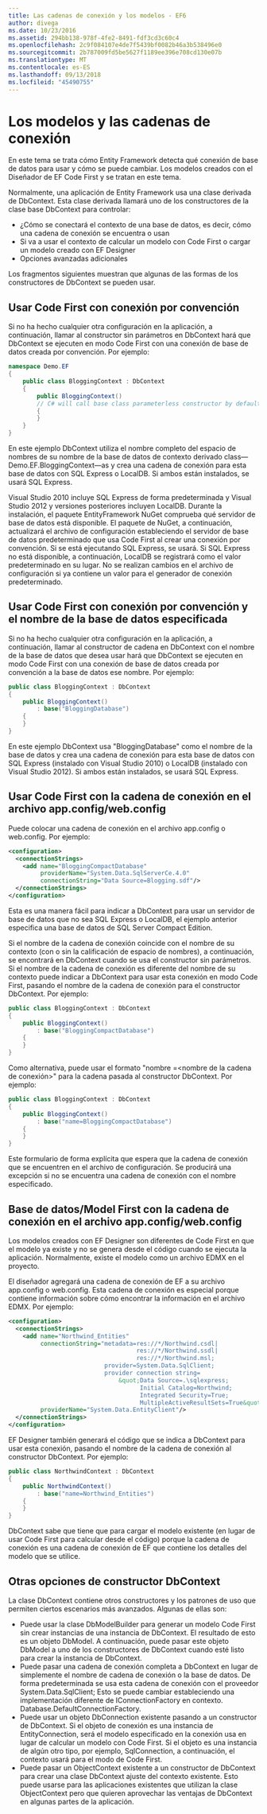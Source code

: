 ```yaml
---
title: Las cadenas de conexión y los modelos - EF6
author: divega
ms.date: 10/23/2016
ms.assetid: 294bb138-978f-4fe2-8491-fdf3cd3c60c4
ms.openlocfilehash: 2c9f084107e4de7f5439bf0082b46a3b538496e0
ms.sourcegitcommit: 2b787009fd5be5627f1189ee396e708cd130e07b
ms.translationtype: MT
ms.contentlocale: es-ES
ms.lasthandoff: 09/13/2018
ms.locfileid: "45490755"
---
```

# <a name="connection-strings-and-models"></a>Los modelos y las cadenas de conexión
En este tema se trata cómo Entity Framework detecta qué conexión de base de datos para usar y cómo se puede cambiar. Los modelos creados con el Diseñador de EF Code First y se tratan en este tema.  

Normalmente, una aplicación de Entity Framework usa una clase derivada de DbContext. Esta clase derivada llamará uno de los constructores de la clase base DbContext para controlar:  

- ¿Cómo se conectará el contexto de una base de datos, es decir, cómo una cadena de conexión se encuentra o usan  
- Si va a usar el contexto de calcular un modelo con Code First o cargar un modelo creado con EF Designer  
- Opciones avanzadas adicionales  

Los fragmentos siguientes muestran que algunas de las formas de los constructores de DbContext se pueden usar.  

## <a name="use-code-first-with-connection-by-convention"></a>Usar Code First con conexión por convención  

Si no ha hecho cualquier otra configuración en la aplicación, a continuación, llamar al constructor sin parámetros en DbContext hará que DbContext se ejecuten en modo Code First con una conexión de base de datos creada por convención. Por ejemplo:  

``` csharp  
namespace Demo.EF
{
    public class BloggingContext : DbContext
    {
        public BloggingContext()
        // C# will call base class parameterless constructor by default
        {
        }
    }
}
```  

En este ejemplo DbContext utiliza el nombre completo del espacio de nombres de su nombre de la base de datos de contexto derivado class—Demo.EF.BloggingContext—as y crea una cadena de conexión para esta base de datos con SQL Express o LocalDB. Si ambos están instalados, se usará SQL Express.  

Visual Studio 2010 incluye SQL Express de forma predeterminada y Visual Studio 2012 y versiones posteriores incluyen LocalDB. Durante la instalación, el paquete EntityFramework NuGet comprueba qué servidor de base de datos está disponible. El paquete de NuGet, a continuación, actualizará el archivo de configuración estableciendo el servidor de base de datos predeterminado que usa Code First al crear una conexión por convención. Si se está ejecutando SQL Express, se usará. Si SQL Express no está disponible, a continuación, LocalDB se registrará como el valor predeterminado en su lugar. No se realizan cambios en el archivo de configuración si ya contiene un valor para el generador de conexión predeterminado.  

## <a name="use-code-first-with-connection-by-convention-and-specified-database-name"></a>Usar Code First con conexión por convención y el nombre de la base de datos especificada  

Si no ha hecho cualquier otra configuración en la aplicación, a continuación, llamar al constructor de cadena en DbContext con el nombre de la base de datos que desea usar hará que DbContext se ejecuten en modo Code First con una conexión de base de datos creada por convención a la base de datos ese nombre. Por ejemplo:  

``` csharp  
public class BloggingContext : DbContext
{
    public BloggingContext()
        : base("BloggingDatabase")
    {
    }
}
```  

En este ejemplo DbContext usa "BloggingDatabase" como el nombre de la base de datos y crea una cadena de conexión para esta base de datos con SQL Express (instalado con Visual Studio 2010) o LocalDB (instalado con Visual Studio 2012). Si ambos están instalados, se usará SQL Express.  

## <a name="use-code-first-with-connection-string-in-appconfigwebconfig-file"></a>Usar Code First con la cadena de conexión en el archivo app.config/web.config  

Puede colocar una cadena de conexión en el archivo app.config o web.config. Por ejemplo:  

``` xml  
<configuration>
  <connectionStrings>
    <add name="BloggingCompactDatabase"
         providerName="System.Data.SqlServerCe.4.0"
         connectionString="Data Source=Blogging.sdf"/>
  </connectionStrings>
</configuration>
```  

Esta es una manera fácil para indicar a DbContext para usar un servidor de base de datos que no sea SQL Express o LocalDB, el ejemplo anterior especifica una base de datos de SQL Server Compact Edition.  

Si el nombre de la cadena de conexión coincide con el nombre de su contexto (con o sin la calificación de espacio de nombres), a continuación, se encontrará en DbContext cuando se usa el constructor sin parámetros. Si el nombre de la cadena de conexión es diferente del nombre de su contexto puede indicar a DbContext para usar esta conexión en modo Code First, pasando el nombre de la cadena de conexión para el constructor DbContext. Por ejemplo:  

``` csharp  
public class BloggingContext : DbContext
{
    public BloggingContext()
        : base("BloggingCompactDatabase")
    {
    }
}
```  

Como alternativa, puede usar el formato "nombre =\<nombre de la cadena de conexión\>" para la cadena pasada al constructor DbContext. Por ejemplo:  

``` csharp  
public class BloggingContext : DbContext
{
    public BloggingContext()
        : base("name=BloggingCompactDatabase")
    {
    }
}
```  

Este formulario de forma explícita que espera que la cadena de conexión que se encuentren en el archivo de configuración. Se producirá una excepción si no se encuentra una cadena de conexión con el nombre especificado.  

## <a name="databasemodel-first-with-connection-string-in-appconfigwebconfig-file"></a>Base de datos/Model First con la cadena de conexión en el archivo app.config/web.config  

Los modelos creados con EF Designer son diferentes de Code First en que el modelo ya existe y no se genera desde el código cuando se ejecuta la aplicación. Normalmente, existe el modelo como un archivo EDMX en el proyecto.  

El diseñador agregará una cadena de conexión de EF a su archivo app.config o web.config. Esta cadena de conexión es especial porque contiene información sobre cómo encontrar la información en el archivo EDMX. Por ejemplo:  

``` xml  
<configuration>  
  <connectionStrings>  
    <add name="Northwind_Entities"  
         connectionString="metadata=res://*/Northwind.csdl|  
                                    res://*/Northwind.ssdl|  
                                    res://*/Northwind.msl;  
                           provider=System.Data.SqlClient;  
                           provider connection string=  
                               &quot;Data Source=.\sqlexpress;  
                                     Initial Catalog=Northwind;  
                                     Integrated Security=True;  
                                     MultipleActiveResultSets=True&quot;"  
         providerName="System.Data.EntityClient"/>  
  </connectionStrings>  
</configuration>
```  

EF Designer también generará el código que se indica a DbContext para usar esta conexión, pasando el nombre de la cadena de conexión al constructor DbContext. Por ejemplo:  

``` csharp  
public class NorthwindContext : DbContext
{
    public NorthwindContext()
        : base("name=Northwind_Entities")
    {
    }
}
```  

DbContext sabe que tiene que para cargar el modelo existente (en lugar de usar Code First para calcular desde el código) porque la cadena de conexión es una cadena de conexión de EF que contiene los detalles del modelo que se utilice.  

## <a name="other-dbcontext-constructor-options"></a>Otras opciones de constructor DbContext  

La clase DbContext contiene otros constructores y los patrones de uso que permiten ciertos escenarios más avanzados. Algunas de ellas son:  

- Puede usar la clase DbModelBuilder para generar un modelo Code First sin crear instancias de una instancia de DbContext. El resultado de esto es un objeto DbModel. A continuación, puede pasar este objeto DbModel a uno de los constructores de DbContext cuando esté listo para crear la instancia de DbContext.  
- Puede pasar una cadena de conexión completa a DbContext en lugar de simplemente el nombre de cadena de conexión o la base de datos. De forma predeterminada se usa esta cadena de conexión con el proveedor System.Data.SqlClient; Esto se puede cambiar estableciendo una implementación diferente de IConnectionFactory en contexto. Database.DefaultConnectionFactory.  
- Puede usar un objeto DbConnection existente pasando a un constructor de DbContext. Si el objeto de conexión es una instancia de EntityConnection, será el modelo especificado en la conexión usa en lugar de calcular un modelo con Code First. Si el objeto es una instancia de algún otro tipo, por ejemplo, SqlConnection, a continuación, el contexto usará para el modo de Code First.  
- Puede pasar un ObjectContext existente a un constructor de DbContext para crear una clase DbContext ajuste del contexto existente. Esto puede usarse para las aplicaciones existentes que utilizan la clase ObjectContext pero que quieren aprovechar las ventajas de DbContext en algunas partes de la aplicación.  
